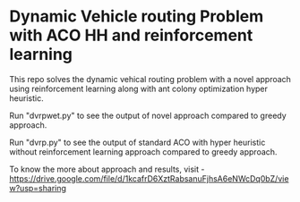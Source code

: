 # Dynamic Vehicle routing Problem with ACO HH and reinforcement learning

This repo solves the dynamic vehical routing problem with a novel approach using reinforcement learning along with ant colony optimization hyper heuristic.

Run "dvrpwet.py" to see the output of novel approach compared to greedy approach.

Run "dvrp.py" to see the output of standard ACO with hyper heuristic without reinforcement learning approach compared to greedy approach.

To know the more about approach and results, visit - https://drive.google.com/file/d/1kcafrD6XztRabsanuFjhsA6eNWcDq0bZ/view?usp=sharing
